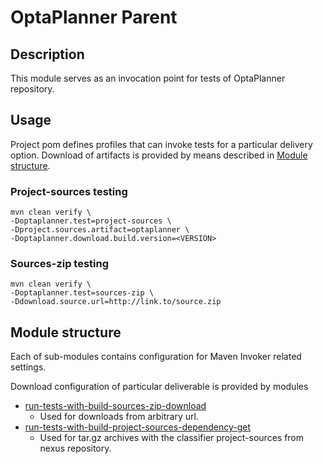 # OptaPlanner Parent

## Description
This module serves as an invocation point for tests of OptaPlanner repository.

## Usage
Project pom defines profiles that can invoke tests for a particular delivery option.
Download of artifacts is provided by means described in [Module structure](#module-structure).

### Project-sources testing
```
mvn clean verify \
-Doptaplanner.test=project-sources \
-Dproject.sources.artifact=optaplanner \
-Doptaplanner.download.build.version=<VERSION>
```
### Sources-zip testing
```
mvn clean verify \
-Doptaplanner.test=sources-zip \
-Ddownload.source.url=http://link.to/source.zip
```

## Module structure
Each of sub-modules contains configuration for Maven Invoker related settings.

Download configuration of particular deliverable is provided by modules
* [run-tests-with-build-sources-zip-download](../run-tests-with-build-sources-zip-download)
  * Used for downloads from arbitrary url.
* [run-tests-with-build-project-sources-dependency-get](../run-tests-with-build-project-sources-dependency-get)
  * Used for tar.gz archives with the classifier project-sources from nexus repository.